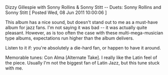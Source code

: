 Dizzy Gillespie with Sonny Rollins & Sonny Stitt -- Duets: Sonny Rollins and Sonny Stitt
[ Posted Wed, 08 Jun 2011 10:00:06 ]

This album has a nice sound, but doesn't stand out to me as a must-have album for jazz fans. I'm not saying it was bad -- it was actually quite pleasant. However, as is too often the case with these multi-mega-musician type albums, expectations run higher than the album delivers.

Listen to it if: you're absolutely a die-hard fan, or happen to have it around.

Memorable tunes: Con Alma [Alternate Take]. I really like the Latin feel of the piece. Usually I'm not the biggest fan of Latin Jazz, but this tune stuck with me.
